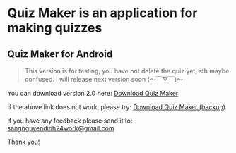 # Quiz Maker is an application for making quizzes
## Quiz Maker for Android

> This version is for testing, you have not delete the quiz yet, sth maybe confused. I will release next version soon (～￣▽￣)～ 

You can download version 2.0 here: [Download Quiz Maker](https://appdistribution.firebase.dev/i/83bec178745c2adf)

If the above link does not work, please try: [Download Quiz Maker (backup)](https://drive.google.com/file/d/1U4KrQnUdxdnIyulGo1P6WUbGIFDgQiF0/view?usp=sharing)

If you have any feedback please send it to: sangnguyendinh24work@gmail.com

Thank you!



